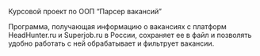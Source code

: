 Курсовой проект по ООП “Парсер вакансий”

Программа, получающая  информацию о вакансиях с  платформ HeadHunter.ru  и Superjob.ru
в России, сохраняет ее в файл и позволять удобно работать с ней обрабатывает и фильтрует вакансии.